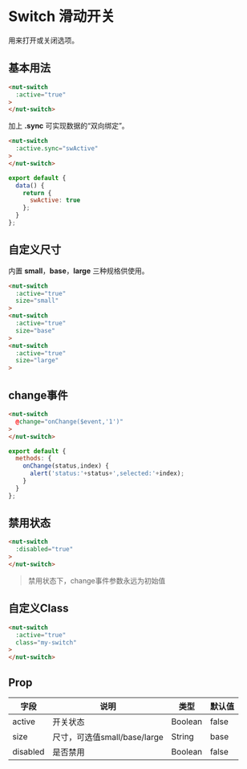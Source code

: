 # Switch 滑动开关

用来打开或关闭选项。

## 基本用法

```html
<nut-switch 
  :active="true"
>
</nut-switch>
```
加上 **.sync** 可实现数据的“双向绑定”。

```html
<nut-switch 
  :active.sync="swActive"
>
</nut-switch>
```
```javascript
export default {
  data() {
    return {
      swActive: true
    };
  }
};
```

## 自定义尺寸

内置 **small**，**base**，**large** 三种规格供使用。
```html
<nut-switch 
  :active="true" 
  size="small"
>
<nut-switch 
  :active="true" 
  size="base"
>
<nut-switch 
  :active="true" 
  size="large"
>
```

## change事件
```html
<nut-switch 
  @change="onChange($event,'1')"
>
</nut-switch>
```
```javascript
export default {
  methods: {
    onChange(status,index) {
      alert('status:'+status+',selected:'+index);
    }
  }
};
```

## 禁用状态
```html
<nut-switch 
  :disabled="true"
>
</nut-switch>
```
> 禁用状态下，change事件参数永远为初始值

## 自定义Class
```html
<nut-switch 
  :active="true"  
  class="my-switch"
>
</nut-switch>
```


## Prop

| 字段 | 说明 | 类型 | 默认值
|----- | ----- | ----- | -----
| active | 开关状态 | Boolean | false
| size | 尺寸，可选值small/base/large | String | base
| disabled | 是否禁用 | Boolean | false